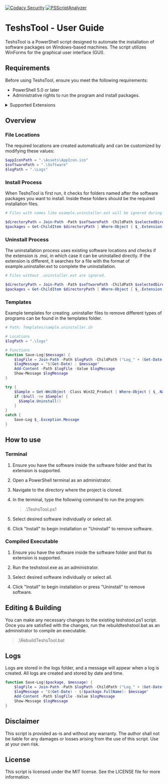 [![Codacy Security](https://github.com/teshst/TeshsTool/actions/workflows/codacy.yml/badge.svg?branch=main)](https://github.com/teshst/TeshsTool/actions/workflows/codacy.yml) [![PSScriptAnalyzer](https://github.com/teshst/TeshsTool/actions/workflows/powershell.yml/badge.svg?branch=main)](https://github.com/teshst/TeshsTool/actions/workflows/powershell.yml)
# TeshsTool - User Guide

TeshsTool is a PowerShell script designed to automate the installation of software packages on Windows-based machines. The script utilizes WinForms for the graphical user interface (GUI).

## Requirements

Before using TeshsTool, ensure you meet the following requirements:

- PowerShell 5.0 or later
- Administrative rights to run the program and install packages.

<details>
  <summary>Supported Extensions</summary>

  - .exe
  - .msi
  - .reg
  - .ps1
  - .vbs

</details>

## Overview

### File Locations
The required locations are created automatically and can be customized by modifying these values:

  ``` powershell
  $appIconPath = ".\Assets\AppIcon.ico"
  $softwarePath = ".\Software"
  $logPath = ".\Logs"
  ```

### Install Process
When TeshsTool is first run, it checks for folders named after the software packages you want to install. Inside these folders should be the required installation files.

  ```powershell
  # Files with names like example.uninstaller.ext will be ignored during installation.

  $directoryPath = Join-Path -Path $softwarePath -ChildPath $selectedDirectory.Name
  $packages = Get-ChildItem $directoryPath | Where-Object { $_.Extension -match "/*.(exe|msi|reg|ps1|vbs)$" -and $_.Name -notmatch '\.uninstaller\.\w+$' }
  ```

### Uninstall Process
The uninstallation process uses existing software locations and checks if the extension is .msi, in which case it can be uninstalled directly. If the extension is different, it searches for a file with the format of example.uninstaller.ext to complete the uninstallation.

  ```powershell
  # Files without .uninstaller.ext are ignored.

  $directoryPath = Join-Path -Path $softwarePath -ChildPath $selectedDirectory.Name
  $packages = Get-ChildItem $directoryPath | Where-Object { $_.Extension -match "/*.(msi)$" -or $_.Name -match '\.uninstaller\.\w+$' }
  ```

### Templates
Example templates for creating .uninstaller files to remove different types of programs can be found in the templates folder.


  ``` powershell
  # Path: Templates/sample.uninstaller.sh

  # Locations
  $logPath = ".\logs"

  # Functions
  function Save-Log($message) {
      $logFile = Join-Path -Path $logPath -ChildPath ("Log_" + (Get-Date -Format "yyyyMMdd_HHmmss") + ".txt")
      $logMessage = "$(Get-Date) : $message"
      Add-Content -Path $logFile -Value $logMessage
      Show-Message $logMessage
  }

  try {
      $Sample = Get-WmiObject -Class Win32_Product | Where-Object { $_.Name -eq "Sample" }
      if ($null -ne $Sample) {
        $Sample.Uninstall()
      }
  }
  catch {
      Save-Log $_.Exception.Message
  }

  ```

## How to use

### Terminal
1. Ensure you have the software inside the software folder and that its extension is supported.

2. Open a PowerShell terminal as an administrator.

3. Navigate to the directory where the project is cloned.

4. In the terminal, type the following command to run the program:

    >  .\TeshsTool.ps1

5. Select desired software individually or select all.

6. Click "Install" to begin installation or "Uninstall" to remove software.

### Compiled Executable
1. Ensure you have the software inside the software folder and that its extension is supported.

2. Run the teshstool.exe as an administrator.

3. Select desired software individually or select all.

4. Click "Install" to begin installation or press "Uninstall" to remove software.

## Editing & Building
You can make any necessary changes to the existing teshstool.ps1 script. Once you are satisfied with the changes, run the rebuildteshstool.bat as an administrator to compile an executable.

  > .\RebuildTeshsTool.bat


## Logs
Logs are stored in the logs folder, and a message will appear when a log is created. All logs are created and stored by date and time.

  ``` powershell
  function Save-Log($package, $message) {
      $logFile = Join-Path -Path $logPath -ChildPath ("Log_" + (Get-Date -Format "yyyyMMdd_HHmmss") + ".txt")
      $logMessage = "$(Get-Date) - $($package.FullName): $message"
      Add-Content -Path $logFile -Value $logMessage
      Show-Message $logMessage
  }
  ```

## Disclaimer
This script is provided as-is and without any warranty. The author shall not be liable for any damages or losses arising from the use of this script. Use at your own risk.

## License
This script is licensed under the MIT license. See the LICENSE file for more information.
